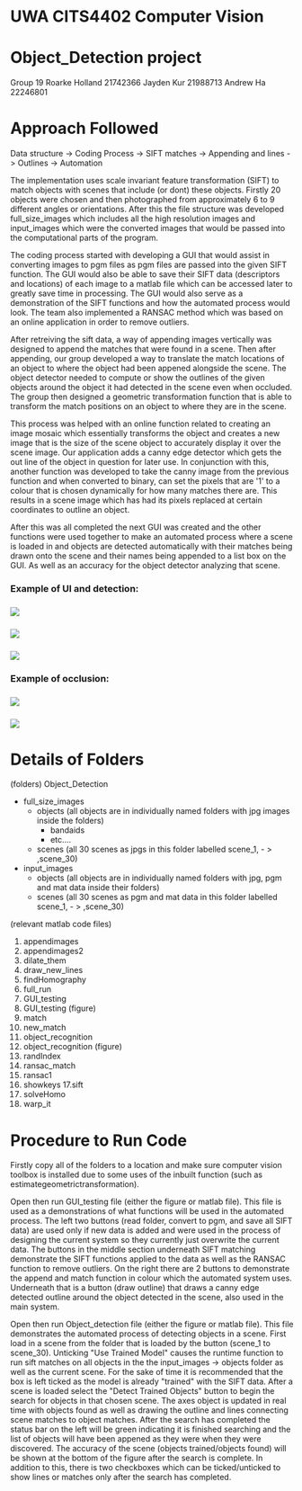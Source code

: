 # UWA CITS4402 Computer Vision
# Object_Detection project 

Group 19
Roarke Holland 21742366
Jayden Kur 21988713
Andrew Ha 22246801

# Approach Followed

Data structure -> Coding Process -> SIFT matches -> Appending and lines -> Outlines -> Automation

The implementation uses scale invariant feature transformation (SIFT) to match objects with scenes
that include (or dont) these objects. Firstly 20 objects were chosen and then photographed from
approximately 6 to 9 different angles or orientations. After this the file structure was developed 
full_size_images which includes all the high resolution images and input_images which were the converted images
that would be passed into the computational parts of the program. 

The coding process started with developing a GUI that would assist in converting images to pgm files as 
pgm files are passed into the given SIFT function. The GUI would also be able to save their SIFT data (descriptors and locations)
of each image to a matlab file which can be accessed later to greatly save time in processing. The GUI would also serve as a 
demonstration of the SIFT functions and how the automated process would look. The team also implemented a RANSAC method which was 
based on an online application in order to remove outliers.

After retreiving the sift data, a way of appending images vertically was designed to append the matches that were found in a scene.
Then after appending, our group developed a way to translate the match locations of an object to where the object had been appened alongside the scene. 
The object detector needed to compute or show the outlines of the given objects around the object it had detected in the
scene even when occluded. The group then designed a geometric transformation function that is able to transform the match
positions on an object to where they are in the scene. 

This process was helped with an online function related to creating an image mosaic which essentially transforms the object and creates a new image that
is the size of the scene object to accurately display it over the scene image. Our application adds a canny edge detector which gets the
out line of the object in question for later use. In conjunction with this, another function was developed to
take the canny image from the previous function and when converted to binary, can set the pixels that are '1' to a colour that is chosen
dynamically for how many matches there are. This results in a scene image which has had its pixels replaced at certain coordinates to outline an 
object.

After this was all completed the next GUI was created and the other functions were used together to make an automated process where a scene is loaded in and
objects are detected automatically with their matches being drawn onto the scene and their names being appended to a list box on the GUI. As well as an
accuracy for the object detector analyzing that scene. 
### Example of UI and detection:
### ![](obj_det_wo_outlines.png)
### ![](obj_det_w_outlines.png)
### ![](lines.png)
### Example of occlusion:
### ![](obj_det_wo_outlines_2.png)
### ![](obj_det_w_outlines_2.png)


# Details of Folders

(folders)
Object_Detection
* full_size_images
  * objects (all objects are in individually named folders with jpg images inside the folders) 
    * bandaids
    * etc....
  * scenes (all 30 scenes as jpgs in this folder labelled scene_1, - > ,scene_30)
* input_images
  * objects (all objects are in individually named folders with jpg, pgm and mat data inside their folders) 
  * scenes (all 30 scenes as pgm and mat data in this folder labelled scene_1, - > ,scene_30)

(relevant matlab code files)
1. appendimages
2. appendimages2
3. dilate_them
4. draw_new_lines
5. findHomography
6. full_run
7. GUI_testing
8. GUI_testing (figure)
9. match
10. new_match
11. object_recognition
12. object_recognition (figure)
13. randIndex
14. ransac_match
15. ransac1
16. showkeys
17.sift
18. solveHomo
19. warp_it

# Procedure to Run Code


Firstly copy all of the folders to a location and make sure computer vision toolbox is installed due to some uses of the 
inbuilt function (such as estimategeometrictransformation).

Open then run GUI_testing file (either the figure or matlab file). This file is used as a demonstrations of what functions will be used
in the automated process. The left two buttons (read folder, convert to pgm, and save all SIFT data) are used only if new data is added
and were used in the process of designing the current system so they currently just overwrite the current data.
The buttons in the middle section underneath SIFT matching demonstrate the SIFT functions applied to the data as well as the RANSAC
function to remove outliers.
On the right there are 2 buttons to demonstrate the append and match function in colour which the automated system uses. Underneath
that is a button (draw outline) that draws a canny edge detected outline around the object detected in the scene, also used in the main 
system.

Open then run Object_detection file (either the figure or matlab file). This file demonstrates the automated process of detecting objects in a scene.
First load in a scene from the folder that is loaded by the button (scene_1 to scene_30). Unticking "Use Trained Model" causes the runtime function to 
run sift matches on all objects in the the input_images -> objects folder as well as the current scene. For the sake of time
it is recommended that the box is left ticked as the model is already "trained" with the SIFT data. 
After a scene is loaded select the "Detect Trained Objects" button to begin the search for objects in that chosen scene. The axes object is updated
in real time with objects found as well as drawing the outline and lines connecting scene matches to object matches. After the search has completed the status
bar on the left will be green indicating it is finished searching and the list of objects will have been appened as they were when they were discovered. 
The accuracy of the scene (objects trained/objects found) will be shown at the bottom of the figure after the search is complete.
In addition to this, there is two checkboxes which can be ticked/unticked to show lines or matches only after the search has completed.

